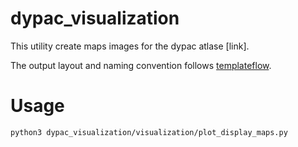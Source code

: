 # dypac_visualization

This utility create maps images for the dypac atlase [link].

The output layout and naming convention follows [templateflow](https://github.com/templateflow/tpl-MNI152NLin2009cAsym).

# Usage

```
python3 dypac_visualization/visualization/plot_display_maps.py
```
